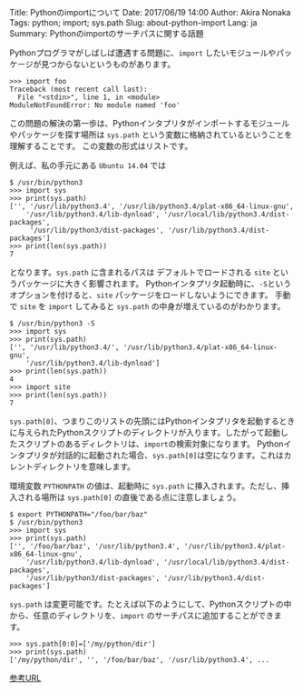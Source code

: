 Title: Pythonのimportについて
Date: 2017/06/19 14:00
Author: Akira Nonaka
Tags: python; import; sys.path
Slug: about-python-import
Lang: ja
Summary: Pythonのimportのサーチパスに関する話題

Pythonプログラマがしばしば遭遇する問題に、`import` したいモジュールやパッケージが見つからないというものがあります。

```
>>> import foo
Traceback (most recent call last):
  File "<stdin>", line 1, in <module>
ModuleNotFoundError: No module named 'foo'
```
この問題の解決の第一歩は、Pythonインタプリタがインポートするモジュールやパッケージを探す場所は `sys.path` という変数に格納されているということを理解することです。
この変数の形式はリストです。

例えば、私の手元にある `Ubuntu 14.04` では
```
$ /usr/bin/python3
>>> import sys
>>> print(sys.path)
['', '/usr/lib/python3.4', '/usr/lib/python3.4/plat-x86_64-linux-gnu', 
    '/usr/lib/python3.4/lib-dynload', '/usr/local/lib/python3.4/dist-packages',
     '/usr/lib/python3/dist-packages', '/usr/lib/python3.4/dist-packages']
>>> print(len(sys.path))
7
```
となります。`sys.path` に含まれるパスは デフォルトでロードされる `site` というパッケージに大きく影響されます。
Pythonインタプリタ起動時に、`-S`というオプションを付けると、`site` パッケージをロードしないようにできます。
手動で `site` を `import` してみると `sys.path` の中身が増えているのがわかります。

```
$ /usr/bin/python3 -S
>>> import sys
>>> print(sys.path)
['', '/usr/lib/python3.4/', '/usr/lib/python3.4/plat-x86_64-linux-gnu', 
    '/usr/lib/python3.4/lib-dynload']
>>> print(len(sys.path))
4
>>> import site
>>> print(len(sys.path))
7
```

`sys.path[0]`、つまりこのリストの先頭にはPythonインタプリタを起動するときに与えられたPythonスクリプトのディレクトリが入ります。したがって起動したスクリプトのあるディレクトリは、`import`の検索対象になります。
Pythonインタプリタが対話的に起動された場合、`sys.path[0]`は空になります。これはカレントディレクトリを意味します。

環境変数 `PYTHONPATH` の値は、起動時に `sys.path` に挿入されます。ただし、挿入される場所は `sys.path[0]` の直後である点に注意しましょう。

```
$ export PYTHONPATH="/foo/bar/baz"
$ /usr/bin/python3
>>> import sys
>>> print(sys.path)
['', '/foo/bar/baz', '/usr/lib/python3.4', '/usr/lib/python3.4/plat-x86_64-linux-gnu', 
    '/usr/lib/python3.4/lib-dynload', '/usr/local/lib/python3.4/dist-packages', 
    '/usr/lib/python3/dist-packages', '/usr/lib/python3.4/dist-packages']
```

`sys.path` は変更可能です。たとえば以下のようにして、Pythonスクリプトの中から、任意のディレクトリを、`import` のサーチパスに追加することができます。

```
>>> sys.path[0:0]=['/my/python/dir']
>>> print(sys.path)
['/my/python/dir', '', '/foo/bar/baz', '/usr/lib/python3.4', ...
```

[参考URL](https://docs.python.org/3/library/sys.html?highlight=sys.path#sys.path)